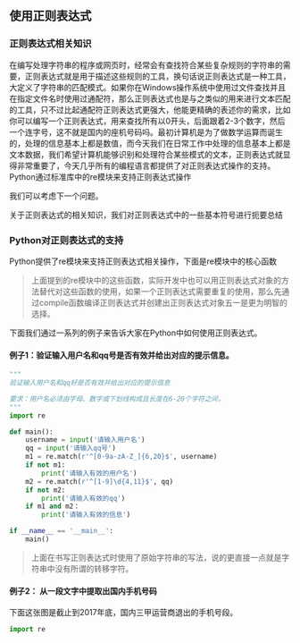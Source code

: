 ## 使用正则表达式

### 正则表达式相关知识

在编写处理字符串的程序或网页时，经常会有查找符合某些复杂规则的字符串的需要，正则表达式就是用于描述这些规则的工具，换句话说正则表达式是一种工具，大定义了字符串的匹配模式。如果你在Windows操作系统中使用过文件查找并且在指定文件名时使用过通配符，那么正则表达式也是与之类似的用来进行文本匹配的工具，只不过比起通配符正则表达式更强大，他能更精确的表述你的需求，比如你可以编写一个正则表达式，用来查找所有以0开头，后面跟着2-3个数字，然后一个连字号，这不就是国内的座机号码吗。最初计算机是为了做数学运算而诞生的，处理的信息基本上都是数值，而今天我们在日常工作中处理的信息基本上都是文本数据，我们希望计算机能够识别和处理符合某些模式的文本，正则表达式就显得非常重要了，今天几乎所有的编程语言都提供了对正则表达式操作的支持。Python通过标准库中的re模块来支持正则表达式操作

我们可以考虑下一个问题。

关于正则表达式的相关知识，我们对正则表达式中的一些基本符号进行扼要总结

### Python对正则表达式的支持

Python提供了re模块来支持正则表达式相关操作，下面是re模块中的核心函数

> 上面提到的re模块中的这些函数，实际开发中也可以用正则表达式对象的方法替代对这些函数的使用，如果一个正则表达式需要重复的使用，那么先通过compile函数编译正则表达式并创建出正则表达式对象五一是更为明智的选择。

下面我们通过一系列的例子来告诉大家在Python中如何使用正则表达式。

#### 例子1：验证输入用户名和qq号是否有效并给出对应的提示信息。

```Python
"""
验证输入用户名和qq好是否有效并给出对应的提示信息

要求：用户名必须由字母、数字或下划线构成且长度在6-20个字符之间，
"""
import re

def main():
    username = input('请输入用户名')
    qq = input('请输入qq号')
    m1 = re.match(r'^[0-9a-zA-Z_]{6,20}$', username)
    if not m1:
        print('请输入有效的用户名')
    m2 = re.match(r'^[1-9]\d{4,11}$', qq)
    if not m2:
        print('请输入有效的qq')
    if m1 and m2：
        print('请输入有效的信息')

if __name__ == '__main__':
    main()
```

> 上面在书写正则表达式时使用了原始字符串的写法，说的更直接一点就是字符串中没有所谓的转移字符。

#### 例子2： 从一段文字中提取出国内手机号码

下面这张图是截止到2017年底，国内三甲运营商退出的手机号段。

```Python
import re

```